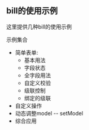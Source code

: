 ## bill的使用示例

这里提供几种bill的使用示例


示例集合

* 简单表单:
    * 基本用法
    * 字段状态
    * 全字段用法
    * 自定义校验
    * 级联控制
    * 绑定的级联
* 自定义操作
* 动态调整model    -- setModel
* 综合应用    
     
